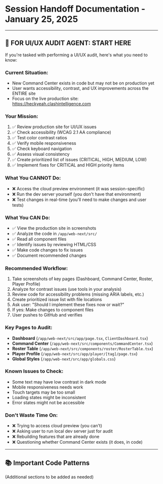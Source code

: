 # Session Handoff Documentation - January 25, 2025

---

## 🎨 FOR UI/UX AUDIT AGENT: START HERE

If you're tasked with performing a UI/UX audit, here's what you need to know:

### **Current Situation:**
- New Command Center exists in code but may not be on production yet
- User wants accessibility, contrast, and UX improvements across the ENTIRE site
- Focus on the live production site: https://heckyeah.clashintelligence.com

### **Your Mission:**
1. ✅ Review production site for UI/UX issues
2. ✅ Check accessibility (WCAG 2.1 AA compliance)
3. ✅ Test color contrast ratios
4. ✅ Verify mobile responsiveness
5. ✅ Check keyboard navigation
6. ✅ Assess visual consistency
7. ✅ Create prioritized list of issues (CRITICAL, HIGH, MEDIUM, LOW)
8. ✅ Implement fixes for CRITICAL and HIGH priority items

### **What You CANNOT Do:**
- ❌ Access the cloud preview environment (it was session-specific)
- ❌ Run the dev server yourself (you don't have that environment)
- ❌ Test changes in real-time (you'll need to make changes and user tests)

### **What You CAN Do:**
- ✅ View the production site in screenshots
- ✅ Analyze the code in `/app/web-next/src/`
- ✅ Read all component files
- ✅ Identify issues by reviewing HTML/CSS
- ✅ Make code changes to fix issues
- ✅ Document recommended changes

### **Recommended Workflow:**
1. Take screenshots of key pages (Dashboard, Command Center, Roster, Player Profile)
2. Analyze for contrast issues (use tools in your analysis)
3. Review code for accessibility problems (missing ARIA labels, etc.)
4. Create prioritized issue list with file locations
5. Ask user: "Should I implement these fixes now or wait?"
6. If yes: Make changes to component files
7. User pushes to GitHub and verifies

### **Key Pages to Audit:**
- **Dashboard** (`/app/web-next/src/app/page.tsx`, `ClientDashboard.tsx`)
- **Command Center** (`/app/web-next/src/components/CommandCenter.tsx`)
- **Roster Table** (`/app/web-next/src/components/roster/RosterTable.tsx`)
- **Player Profile** (`/app/web-next/src/app/player/[tag]/page.tsx`)
- **Global Styles** (`/app/web-next/src/app/globals.css`)

### **Known Issues to Check:**
- Some text may have low contrast in dark mode
- Mobile responsiveness needs work
- Touch targets may be too small
- Loading states might be inconsistent
- Error states might not be accessible

### **Don't Waste Time On:**
- ❌ Trying to access cloud preview (you can't)
- ❌ Asking user to run local dev server just for audit
- ❌ Rebuilding features that are already done
- ❌ Questioning whether Command Center exists (it does, in code)

---

## 📚 Important Code Patterns

(Additional sections to be added as needed)
